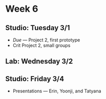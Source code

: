 # Week 6

## Studio: Tuesday 3/1

* _Due_ — Project 2, first prototype
* Crit Project 2, small groups

## Lab: Wednesday 3/2

## Studio: Friday 3/4

* Presentations — Erin, Yoonji, and Tatyana
